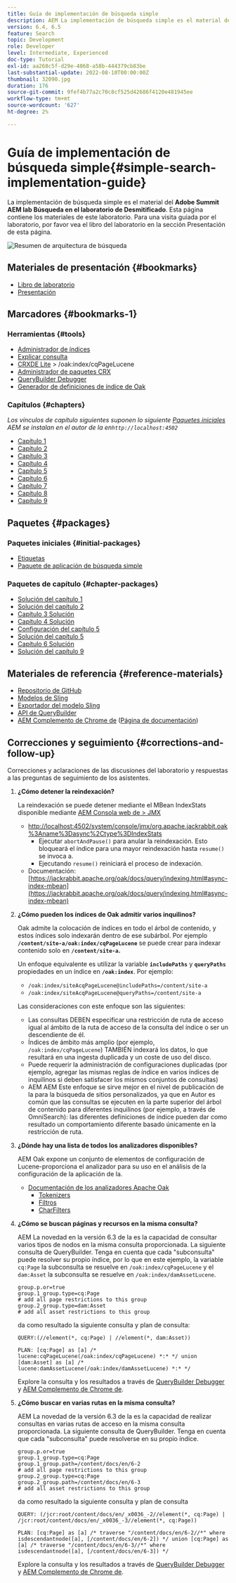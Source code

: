 ```yaml
---
title: Guía de implementación de búsqueda simple
description: AEM La implementación de búsqueda simple es el material del laboratorio de Summit 2017 Búsqueda Desmitificada. Esta página contiene los materiales de este laboratorio. Para una visita guiada por el laboratorio, por favor vea el libro del laboratorio en la sección Presentación de esta página.
version: 6.4, 6.5
feature: Search
topic: Development
role: Developer
level: Intermediate, Experienced
doc-type: Tutorial
exl-id: aa268c5f-d29e-4868-a58b-444379cb83be
last-substantial-update: 2022-08-10T00:00:00Z
thumbnail: 32090.jpg
duration: 176
source-git-commit: 9fef4b77a2c70c8cf525d42686f4120e481945ee
workflow-type: tm+mt
source-wordcount: '627'
ht-degree: 2%

---
```


# Guía de implementación de búsqueda simple{#simple-search-implementation-guide}

La implementación de búsqueda simple es el material del **Adobe Summit AEM lab Búsqueda en el laboratorio de Desmitificado**. Esta página contiene los materiales de este laboratorio. Para una visita guiada por el laboratorio, por favor vea el libro del laboratorio en la sección Presentación de esta página.

![Resumen de arquitectura de búsqueda](assets/l4080/simple-search-application.png)

## Materiales de presentación {#bookmarks}

* [Libro de laboratorio](assets/l4080/l4080-lab-workbook.pdf)
* [Presentación](assets/l4080/l4080-presentation.pdf)

## Marcadores {#bookmarks-1}

### Herramientas {#tools}

* [Administrador de índices](http://localhost:4502/libs/granite/operations/content/diagnosis/tool.html/granite_oakindexmanager)
* [Explicar consulta](http://localhost:4502/libs/granite/operations/content/diagnosis/tool.html/granite_queryperformance)
* [CRXDE Lite](http://localhost:4502/crx/de/index.jsp#/oak%3Aindex/cqPageLucene) > /oak:index/cqPageLucene
* [Administrador de paquetes CRX](http://localhost:4502/crx/packmgr/index.jsp)
* [QueryBuilder Debugger](¿http://localhost:4502/libs/cq/search/content/querydebug.html?)
* [Generador de definiciones de índice de Oak](https://oakutils.appspot.com/generate/index)

### Capítulos {#chapters}

*Los vínculos de capítulo siguientes suponen lo siguiente [Paquetes iniciales](#initialpackages) AEM se instalan en el autor de la en`http://localhost:4502`*

* [Capítulo 1](http://localhost:4502/editor.html/content/summit/l4080/chapter-1.html)
* [Capítulo 2](http://localhost:4502/editor.html/content/summit/l4080/chapter-2.html)
* [Capítulo 3](http://localhost:4502/editor.html/content/summit/l4080/chapter-3.html)
* [Capítulo 4](http://localhost:4502/editor.html/content/summit/l4080/chapter-4.html)
* [Capítulo 5](http://localhost:4502/editor.html/content/summit/l4080/chapter-5.html)
* [Capítulo 6](http://localhost:4502/editor.html/content/summit/l4080/chapter-6.html)
* [Capítulo 7](http://localhost:4502/editor.html/content/summit/l4080/chapter-7.html)
* [Capítulo 8](http://localhost:4502/editor.html/content/summit/l4080/chapter-8.html)
* [Capítulo 9](http://localhost:4502/editor.html/content/summit/l4080/chapter-9.html)

## Paquetes {#packages}

### Paquetes iniciales {#initial-packages}

* [Etiquetas](assets/l4080/summit-tags.zip)
* [Paquete de aplicación de búsqueda simple](assets/l4080/simple.ui.apps-0.0.1-snapshot.zip)

### Paquetes de capítulo {#chapter-packages}

* [Solución del capítulo 1](assets/l4080/l4080-chapter1.zip)
* [Solución del capítulo 2](assets/l4080/l4080-chapter2.zip)
* [Capítulo 3 Solución](assets/l4080/l4080-chapter3.zip)
* [Capítulo 4 Solución](assets/l4080/l4080-chapter4.zip)
* [Configuración del capítulo 5](assets/l4080/l4080-chapter5-setup.zip)
* [Solución del capítulo 5](assets/l4080/l4080-chapter5-solution.zip)
* [Capítulo 6 Solución](assets/l4080/l4080-chapter6.zip)
* [Solución del capítulo 9](assets/l4080/l4080-chapter9.zip)

## Materiales de referencia {#reference-materials}

* [Repositorio de GitHub](https://github.com/Adobe-Marketing-Cloud/aem-guides/tree/master/simple-search-guide)
* [Modelos de Sling](https://sling.apache.org/documentation/bundles/models.html)
* [Exportador del modelo Sling](https://sling.apache.org/documentation/bundles/models.html#exporter-framework-since-130)
* [API de QueryBuilder](https://experienceleague.adobe.com/docs/)
* [AEM Complemento de Chrome de](https://chrome.google.com/webstore/detail/aem-chrome-plug-in/ejdcnikffjleeffpigekhccpepplaode) ([Página de documentación](https://adobe-consulting-services.github.io/acs-aem-tools/aem-chrome-plugin/))

## Correcciones y seguimiento {#corrections-and-follow-up}

Correcciones y aclaraciones de las discusiones del laboratorio y respuestas a las preguntas de seguimiento de los asistentes.

1. **¿Cómo detener la reindexación?**

   La reindexación se puede detener mediante el MBean IndexStats disponible mediante [AEM Consola web de > JMX](http://localhost:4502/system/console/jmx)

   * [http://localhost:4502/system/console/jmx/org.apache.jackrabbit.oak%3Aname%3Dasync%2Ctype%3DIndexStats](http://localhost:4502/system/console/jmx/org.apache.jackrabbit.oak%3Aname%3Dasync%2Ctype%3DIndexStats)
      * Ejecutar `abortAndPause()` para anular la reindexación. Esto bloqueará el índice para una mayor reindexación hasta `resume()` se invoca a.
      * Ejecutando `resume()` reiniciará el proceso de indexación.
   * Documentación: [https://jackrabbit.apache.org/oak/docs/query/indexing.html#async-index-mbean](https://jackrabbit.apache.org/oak/docs/query/indexing.html#async-index-mbean)

2. **¿Cómo pueden los índices de Oak admitir varios inquilinos?**

   Oak admite la colocación de índices en todo el árbol de contenido, y estos índices solo indexarán dentro de ese subárbol. Por ejemplo **`/content/site-a/oak:index/cqPageLucene`** se puede crear para indexar contenido solo en **`/content/site-a`.**

   Un enfoque equivalente es utilizar la variable **`includePaths`** y **`queryPaths`** propiedades en un índice en **`/oak:index`**. Por ejemplo:

   * `/oak:index/siteAcqPageLucene@includePaths=/content/site-a`
   * `/oak:index/siteAcqPageLucene@queryPaths=/content/site-a`

   Las consideraciones con este enfoque son las siguientes:

   * Las consultas DEBEN especificar una restricción de ruta de acceso igual al ámbito de la ruta de acceso de la consulta del índice o ser un descendiente de él.
   * Índices de ámbito más amplio (por ejemplo, `/oak:index/cqPageLucene`) TAMBIÉN indexará los datos, lo que resultará en una ingesta duplicada y un coste de uso del disco.
   * Puede requerir la administración de configuraciones duplicadas (por ejemplo, agregar las mismas reglas de índice en varios índices de inquilinos si deben satisfacer los mismos conjuntos de consultas)
   * AEM AEM Este enfoque se sirve mejor en el nivel de publicación de la para la búsqueda de sitios personalizados, ya que en Autor es común que las consultas se ejecuten en la parte superior del árbol de contenido para diferentes inquilinos (por ejemplo, a través de OmniSearch): las diferentes definiciones de índice pueden dar como resultado un comportamiento diferente basado únicamente en la restricción de ruta.

3. **¿Dónde hay una lista de todos los analizadores disponibles?**

   AEM Oak expone un conjunto de elementos de configuración de Lucene-proporciona el analizador para su uso en el análisis de la configuración de la aplicación de la.

   * [Documentación de los analizadores Apache Oak](https://jackrabbit.apache.org/oak/docs/query/lucene.html#analyzers)
      * [Tokenizers](https://cwiki.apache.org/confluence/display/solr/Tokenizers)
      * [Filtros](https://cwiki.apache.org/confluence/display/solr/Filter+Descriptions)
      * [CharFilters](https://cwiki.apache.org/confluence/display/solr/CharFilterFactories)

4. **¿Cómo se buscan páginas y recursos en la misma consulta?**

   AEM La novedad en la versión 6.3 de la es la capacidad de consultar varios tipos de nodos en la misma consulta proporcionada. La siguiente consulta de QueryBuilder. Tenga en cuenta que cada &quot;subconsulta&quot; puede resolver su propio índice, por lo que en este ejemplo, la variable `cq:Page` la subconsulta se resuelve en `/oak:index/cqPageLucene` y el `dam:Asset` la subconsulta se resuelve en `/oak:index/damAssetLucene`.

   ```plain
   group.p.or=true
   group.1_group.type=cq:Page
   # add all page restrictions to this group
   group.2_group.type=dam:Asset
   # add all asset restrictions to this group
   ```

   da como resultado la siguiente consulta y plan de consulta:

   ```plain
   QUERY:(//element(*, cq:Page) | //element(*, dam:Asset))
   
   PLAN: [cq:Page] as [a] /* lucene:cqPageLucene(/oak:index/cqPageLucene) *:* */ union [dam:Asset] as [a] /* lucene:damAssetLucene(/oak:index/damAssetLucene) *:* */
   ```

   Explore la consulta y los resultados a través de [QueryBuilder Debugger](http://localhost:4502/libs/cq/search/content/querydebug.html?_charset_=UTF-8&amp;query=group.p.or%3Dtrue%0D%0Agroup.1_group.type%3Dcq%3APage%0D%0A%23+add+all+page+restrictions+to+this+group%0D%0Agroup.2_group.type%3Ddam%3AAsset%0D%0A%23+add+all+asset+restrictions+to+this+group) y [AEM Complemento de Chrome de](https://chrome.google.com/webstore/detail/aem-chrome-plug-in/ejdcnikffjleeffpigekhccpepplaode?hl=en-US).

5. **¿Cómo buscar en varias rutas en la misma consulta?**

   AEM La novedad de la versión 6.3 de la es la capacidad de realizar consultas en varias rutas de acceso en la misma consulta proporcionada. La siguiente consulta de QueryBuilder. Tenga en cuenta que cada &quot;subconsulta&quot; puede resolverse en su propio índice.

   ```plain
   group.p.or=true
   group.1_group.type=cq:Page
   group.1_group.path=/content/docs/en/6-2
   # add all page restrictions to this group
   group.2_group.type=cq:Page
   group.2_group.path=/content/docs/en/6-3
   # add all asset restrictions to this group
   ```

   da como resultado la siguiente consulta y plan de consulta

   ```plain
   QUERY: (/jcr:root/content/docs/en/_x0036_-2//element(*, cq:Page) | /jcr:root/content/docs/en/_x0036_-3//element(*, cq:Page))
   
   PLAN: [cq:Page] as [a] /* traverse "/content/docs/en/6-2//*" where isdescendantnode([a], [/content/docs/en/6-2]) */ union [cq:Page] as [a] /* traverse "/content/docs/en/6-3//*" where isdescendantnode([a], [/content/docs/en/6-3]) */
   ```

   Explore la consulta y los resultados a través de [QueryBuilder Debugger](http://localhost:4502/libs/cq/search/content/querydebug.html?_charset_=UTF-8&amp;query=group.p.or%3Dtrue%0D%0Agroup.1_group.type%3Dcq%3APage%0D%0Agroup.1_group.path%3D%2Fcontent%2Fdocs%2Fen%2F6-2%0D%0A%23+add+all+page+restrictions+to+this+group%0D%0Agroup.2_group.type%3Dcq%3APage%0D%0Agroup.2_group.path%3D%2Fcontent%2Fdocs%2Fen%2F6-3%0D%0A%23+add+all+asset+restrictions+to+this+group) y [AEM Complemento de Chrome de](https://chrome.google.com/webstore/detail/aem-chrome-plug-in/ejdcnikffjleeffpigekhccpepplaode?hl=en-US).
